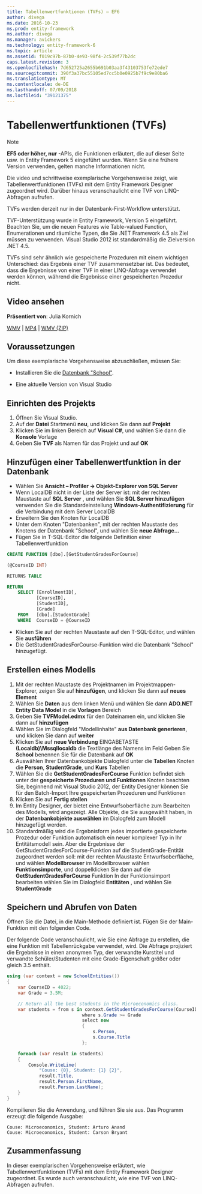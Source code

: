 ```yaml
---
title: Tabellenwertfunktionen (TVFs) – EF6
author: divega
ms.date: 2016-10-23
ms.prod: entity-framework
ms.author: divega
ms.manager: avickers
ms.technology: entity-framework-6
ms.topic: article
ms.assetid: f019c97b-87b0-4e93-98f4-2c539f77b2dc
caps.latest.revision: 3
ms.openlocfilehash: 7d652725a2655b691b03aa3f43103753fe72ede7
ms.sourcegitcommit: 390f3a37bc55105ed7cc5b0e0925b7f9c9e80ba6
ms.translationtype: MT
ms.contentlocale: de-DE
ms.lasthandoff: 07/09/2018
ms.locfileid: "39121375"
---
```

# <a name="table-valued-functions-tvfs"></a>Tabellenwertfunktionen (TVFs)
> [!NOTE]
> **EF5 oder höher, nur** -APIs, die Funktionen erläutert, die auf dieser Seite usw. in Entity Framework 5 eingeführt wurden. Wenn Sie eine frühere Version verwenden, gelten manche Informationen nicht.

Die video und schrittweise exemplarische Vorgehensweise zeigt, wie Tabellenwertfunktionen (TVFs) mit dem Entity Framework Designer zugeordnet wird. Darüber hinaus veranschaulicht eine TVF von LINQ-Abfragen aufrufen.

TVFs werden derzeit nur in der Datenbank-First-Workflow unterstützt.

TVF-Unterstützung wurde in Entity Framework, Version 5 eingeführt. Beachten Sie, um die neuen Features wie Table-valued Function, Enumerationen und räumliche Typen, die Sie .NET Framework 4.5 als Ziel müssen zu verwenden. Visual Studio 2012 ist standardmäßig die Zielversion .NET 4.5.

TVFs sind sehr ähnlich wie gespeicherte Prozeduren mit einem wichtigen Unterschied: das Ergebnis einer TVF zusammensetzbar ist. Das bedeutet, dass die Ergebnisse von einer TVF in einer LINQ-Abfrage verwendet werden können, während die Ergebnisse einer gespeicherten Prozedur nicht.

## <a name="watch-the-video"></a>Video ansehen

**Präsentiert von**: Julia Kornich

[WMV](http://download.microsoft.com/download/6/0/A/60A6E474-5EF3-4E1E-B9EA-F51D2DDB446A/HDI-ITPro-MSDN-winvideo-tvf.wmv) | [MP4](http://download.microsoft.com/download/6/0/A/60A6E474-5EF3-4E1E-B9EA-F51D2DDB446A/HDI-ITPro-MSDN-mp4video-tvf.m4v) | [WMV (ZIP)](http://download.microsoft.com/download/6/0/A/60A6E474-5EF3-4E1E-B9EA-F51D2DDB446A/HDI-ITPro-MSDN-winvideo-tvf.zip)

## <a name="pre-requisites"></a>Voraussetzungen

Um diese exemplarische Vorgehensweise abzuschließen, müssen Sie:

- Installieren Sie die [Datenbank "School"](~/ef6/resources/school-database.md).

- Eine aktuelle Version von Visual Studio

## <a name="set-up-the-project"></a>Einrichten des Projekts

1.  Öffnen Sie Visual Studio.
2.  Auf der **Datei** Startmenü **neu**, und klicken Sie dann auf **Projekt**
3.  Klicken Sie im linken Bereich auf **Visual C\#**, und wählen Sie dann die **Konsole** Vorlage
4.  Geben Sie **TVF** als Namen für das Projekt und auf **OK**

## <a name="add-a-tvf-to-the-database"></a>Hinzufügen einer Tabellenwertfunktion in der Datenbank

-   Wählen Sie **Ansicht – Profiler -&gt; Objekt-Explorer von SQL Server**
-   Wenn LocalDB nicht in der Liste der Server ist: mit der rechten Maustaste auf **SQL Server** , und wählen Sie **SQL Server hinzufügen** verwenden Sie die Standardeinstellung **Windows-Authentifizierung** für die Verbindung mit dem Server LocalDB
-   Erweitern Sie den Knoten für LocalDB
-   Unter dem Knoten "Datenbanken", mit der rechten Maustaste des Knotens der Datenbank "School", und wählen Sie **neue Abfrage...**
-   Fügen Sie in T-SQL-Editor die folgende Definition einer Tabellenwertfunktion

``` SQL
CREATE FUNCTION [dbo].[GetStudentGradesForCourse]

(@CourseID INT)

RETURNS TABLE

RETURN
    SELECT [EnrollmentID],
           [CourseID],
           [StudentID],
           [Grade]
    FROM   [dbo].[StudentGrade]
    WHERE  CourseID = @CourseID
```

-   Klicken Sie auf der rechten Maustaste auf den T-SQL-Editor, und wählen Sie **ausführen**
-   Die GetStudentGradesForCourse-Funktion wird die Datenbank "School" hinzugefügt.

 

## <a name="create-a-model"></a>Erstellen eines Modells

1.  Mit der rechten Maustaste des Projektnamen im Projektmappen-Explorer, zeigen Sie auf **hinzufügen**, und klicken Sie dann auf **neues Element**
2.  Wählen Sie **Daten** aus dem linken Menü und wählen Sie dann **ADO.NET Entity Data Model** in die **Vorlagen** Bereich
3.  Geben Sie **TVFModel.edmx** für den Dateinamen ein, und klicken Sie dann auf **hinzufügen**
4.  Wählen Sie im Dialogfeld "Modellinhalte" **aus Datenbank generieren**, und klicken Sie dann auf **weiter**
5.  Klicken Sie auf **neue Verbindung** EINGABETASTE **(Localdb)\\Mssqllocaldb** die Textlänge des Namens im Feld Geben Sie **School** benennen Sie für die Datenbank auf **OK**
6.  Auswählen Ihrer Datenbankobjekte Dialogfeld unter die **Tabellen** Knoten die **Person**, **StudentGrade**, und **Kurs** Tabellen
7.  Wählen Sie die **GetStudentGradesForCourse** Funktion befindet sich unter der **gespeicherte Prozeduren und Funktionen** Knoten beachten Sie, beginnend mit Visual Studio 2012, der Entity Designer können Sie für den Batch-Import Ihre gespeicherten Prozeduren und Funktionen
8.  Klicken Sie auf **Fertig stellen**
9.  Im Entity Designer, der bietet eine Entwurfsoberfläche zum Bearbeiten des Modells, wird angezeigt. Alle Objekte, die Sie ausgewählt haben, in der **Datenbankobjekte auswählen** im Dialogfeld zum Modell hinzugefügt werden.
10. Standardmäßig wird die Ergebnisform jedes importierte gespeicherte Prozedur oder Funktion automatisch ein neuer komplexer Typ in Ihr Entitätsmodell sein. Aber die Ergebnisse der GetStudentGradesForCourse-Funktion auf die StudentGrade-Entität zugeordnet werden soll: mit der rechten Maustaste Entwurfsoberfläche, und wählen **Modellbrowser** im Modellbrowser wählen **Funktionsimporte**, und doppelklicken Sie dann auf die **GetStudentGradesForCourse** Funktion In der Funktionsimport bearbeiten wählen Sie im Dialogfeld **Entitäten** , und wählen Sie **StudentGrade**

## <a name="persist-and-retrieve-data"></a>Speichern und Abrufen von Daten

Öffnen Sie die Datei, in die Main-Methode definiert ist. Fügen Sie der Main-Funktion mit den folgenden Code.

Der folgende Code veranschaulicht, wie Sie eine Abfrage zu erstellen, die eine Funktion mit Tabellenrückgabe verwendet, wird. Die Abfrage projiziert die Ergebnisse in einen anonymen Typ, der verwandte Kurstitel und verwandte Schüler/Studenten mit eine Grade-Eigenschaft größer oder gleich 3.5 enthält.

``` csharp
using (var context = new SchoolEntities())
{
    var CourseID = 4022;
    var Grade = 3.5M;

    // Return all the best students in the Microeconomics class.
    var students = from s in context.GetStudentGradesForCourse(CourseID)
                            where s.Grade >= Grade
                            select new
                            {
                                s.Person,
                                s.Course.Title
                            };

    foreach (var result in students)
    {
        Console.WriteLine(
            "Couse: {0}, Student: {1} {2}",
            result.Title,  
            result.Person.FirstName,  
            result.Person.LastName);
    }
}
```

Kompilieren Sie die Anwendung, und führen Sie sie aus. Das Programm erzeugt die folgende Ausgabe:

```
Couse: Microeconomics, Student: Arturo Anand
Couse: Microeconomics, Student: Carson Bryant
```

## <a name="summary"></a>Zusammenfassung

In dieser exemplarischen Vorgehensweise erläutert, wie Tabellenwertfunktionen (TVFs) mit dem Entity Framework Designer zugeordnet. Es wurde auch veranschaulicht, wie eine TVF von LINQ-Abfragen aufrufen.
